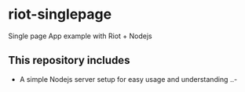 # riot-singlepage
Single page App example with Riot + Nodejs
## This repository includes
* A simple Nodejs server setup for easy usage and understanding
..-
